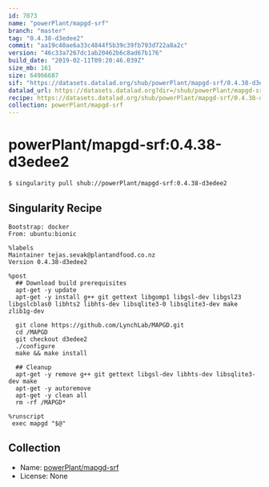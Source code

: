 ```yaml
---
id: 7073
name: "powerPlant/mapgd-srf"
branch: "master"
tag: "0.4.38-d3edee2"
commit: "aa19c40ae6a33c4844f5b39c39fb793d722a8a2c"
version: "46c33a7267dc1ab20462b6c8ad67b176"
build_date: "2019-02-11T09:20:46.039Z"
size_mb: 161
size: 64966687
sif: "https://datasets.datalad.org/shub/powerPlant/mapgd-srf/0.4.38-d3edee2/2019-02-11-aa19c40a-46c33a72/46c33a7267dc1ab20462b6c8ad67b176.simg"
datalad_url: https://datasets.datalad.org?dir=/shub/powerPlant/mapgd-srf/0.4.38-d3edee2/2019-02-11-aa19c40a-46c33a72/
recipe: https://datasets.datalad.org/shub/powerPlant/mapgd-srf/0.4.38-d3edee2/2019-02-11-aa19c40a-46c33a72/Singularity
collection: powerPlant/mapgd-srf
---
```


# powerPlant/mapgd-srf:0.4.38-d3edee2

```bash
$ singularity pull shub://powerPlant/mapgd-srf:0.4.38-d3edee2
```

## Singularity Recipe

```singularity
Bootstrap: docker
From: ubuntu:bionic

%labels
Maintainer tejas.sevak@plantandfood.co.nz
Version 0.4.38-d3edee2

%post
  ## Download build prerequisites
  apt-get -y update
  apt-get -y install g++ git gettext libgomp1 libgsl-dev libgsl23 libgslcblas0 libhts2 libhts-dev libsqlite3-0 libsqlite3-dev make zlib1g-dev

  git clone https://github.com/LynchLab/MAPGD.git
  cd /MAPGD
  git checkout d3edee2
  ./configure
  make && make install

  ## Cleanup
  apt-get -y remove g++ git gettext libgsl-dev libhts-dev libsqlite3-dev make
  apt-get -y autoremove
  apt-get -y clean all
  rm -rf /MAPGD*

%runscript
 exec mapgd "$@"
```

## Collection

 - Name: [powerPlant/mapgd-srf](https://github.com/powerPlant/mapgd-srf)
 - License: None

